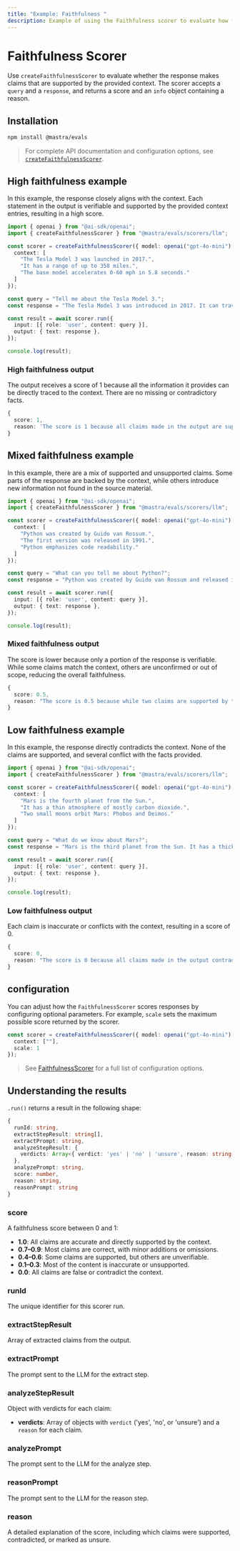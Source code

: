 ```yaml
---
title: "Example: Faithfulness "
description: Example of using the Faithfulness scorer to evaluate how factually accurate responses are compared to context.
---
```



# Faithfulness Scorer

Use `createFaithfulnessScorer` to evaluate whether the response makes claims that are supported by the provided context. The scorer accepts a `query` and a `response`, and returns a score and an `info` object containing a reason.

## Installation

```bash copy
npm install @mastra/evals
```

> For complete API documentation and configuration options, see [`createFaithfulnessScorer`](/reference/scorers/faithfulness).

## High faithfulness example

In this example, the response closely aligns with the context. Each statement in the output is verifiable and supported by the provided context entries, resulting in a high score.

```typescript filename="src/example-high-faithfulness.ts" showLineNumbers copy
import { openai } from "@ai-sdk/openai";
import { createFaithfulnessScorer } from "@mastra/evals/scorers/llm";

const scorer = createFaithfulnessScorer({ model: openai("gpt-4o-mini"), options: {
  context: [
    "The Tesla Model 3 was launched in 2017.",
    "It has a range of up to 358 miles.",
    "The base model accelerates 0-60 mph in 5.8 seconds."
  ]
});

const query = "Tell me about the Tesla Model 3.";
const response = "The Tesla Model 3 was introduced in 2017. It can travel up to 358 miles on a single charge and the base version goes from 0 to 60 mph in 5.8 seconds.";

const result = await scorer.run({
  input: [{ role: 'user', content: query }],
  output: { text: response },
});

console.log(result);
```

### High faithfulness output

The output receives a score of 1 because all the information it provides can be directly traced to the context. There are no missing or contradictory facts.

```typescript
{
  score: 1,
  reason: 'The score is 1 because all claims made in the output are supported by the provided context.'
}
```

## Mixed faithfulness example

In this example, there are a mix of supported and unsupported claims. Some parts of the response are backed by the context, while others introduce new information not found in the source material.

```typescript filename="src/example-mixed-faithfulness.ts" showLineNumbers copy
import { openai } from "@ai-sdk/openai";
import { createFaithfulnessScorer } from "@mastra/evals/scorers/llm";

const scorer = createFaithfulnessScorer({ model: openai("gpt-4o-mini"), options: {
  context: [
    "Python was created by Guido van Rossum.",
    "The first version was released in 1991.",
    "Python emphasizes code readability."
  ]
});

const query = "What can you tell me about Python?";
const response = "Python was created by Guido van Rossum and released in 1991. It is the most popular programming language today and is used by millions of developers worldwide.";

const result = await scorer.run({
  input: [{ role: 'user', content: query }],
  output: { text: response },
});

console.log(result);
```

### Mixed faithfulness output

The score is lower because only a portion of the response is verifiable. While some claims match the context, others are unconfirmed or out of scope, reducing the overall faithfulness.

```typescript
{
  score: 0.5,
  reason: "The score is 0.5 because while two claims are supported by the context (Python was created by Guido van Rossum and Python was released in 1991), the other two claims regarding Python's popularity and usage cannot be verified as they are not mentioned in the context."
}
```

## Low faithfulness example

In this example, the response directly contradicts the context. None of the claims are supported, and several conflict with the facts provided.

```typescript filename="src/example-low-faithfulness.ts" showLineNumbers copy
import { openai } from "@ai-sdk/openai";
import { createFaithfulnessScorer } from "@mastra/evals/scorers/llm";

const scorer = createFaithfulnessScorer({ model: openai("gpt-4o-mini"), options: {
  context: [
    "Mars is the fourth planet from the Sun.",
    "It has a thin atmosphere of mostly carbon dioxide.",
    "Two small moons orbit Mars: Phobos and Deimos."
  ]
});

const query = "What do we know about Mars?";
const response = "Mars is the third planet from the Sun. It has a thick atmosphere rich in oxygen and nitrogen, and is orbited by three large moons.";

const result = await scorer.run({
  input: [{ role: 'user', content: query }],
  output: { text: response },
});

console.log(result);
```

### Low faithfulness output

Each claim is inaccurate or conflicts with the context, resulting in a score of 0.

```typescript
{
  score: 0,
  reason: "The score is 0 because all claims made in the output contradict the provided context. The output states that Mars is the third planet from the Sun, while the context clearly states it is the fourth. Additionally, it claims that Mars has a thick atmosphere rich in oxygen and nitrogen, contradicting the context's description of a thin atmosphere mostly composed of carbon dioxide. Finally, the output mentions that Mars is orbited by three large moons, while the context specifies that it has only two small moons, Phobos and Deimos. Therefore, there are no supported claims, leading to a score of 0."
}
```

## configuration

You can adjust how the `FaithfulnessScorer` scores responses by configuring optional parameters. For example, `scale` sets the maximum possible score returned by the scorer.

```typescript showLineNumbers copy
const scorer = createFaithfulnessScorer({ model: openai("gpt-4o-mini"), options: {
  context: [""],
  scale: 1
});
```
> See [FaithfulnessScorer](/reference/scorers/faithfulness.md) for a full list of configuration options.

## Understanding the results

`.run()` returns a result in the following shape:

```typescript
{
  runId: string,
  extractStepResult: string[],
  extractPrompt: string,
  analyzeStepResult: {
    verdicts: Array<{ verdict: 'yes' | 'no' | 'unsure', reason: string }>
  },
  analyzePrompt: string,
  score: number,
  reason: string,
  reasonPrompt: string
}
```

### score
A faithfulness score between 0 and 1:

- **1.0**: All claims are accurate and directly supported by the context.
- **0.7–0.9**: Most claims are correct, with minor additions or omissions.
- **0.4–0.6**: Some claims are supported, but others are unverifiable.
- **0.1–0.3**: Most of the content is inaccurate or unsupported.
- **0.0**: All claims are false or contradict the context.

### runId
The unique identifier for this scorer run.

### extractStepResult
Array of extracted claims from the output.

### extractPrompt
The prompt sent to the LLM for the extract step.

### analyzeStepResult
Object with verdicts for each claim:
- **verdicts**: Array of objects with `verdict` ('yes', 'no', or 'unsure') and a `reason` for each claim.

### analyzePrompt
The prompt sent to the LLM for the analyze step.

### reasonPrompt
The prompt sent to the LLM for the reason step.

### reason
A detailed explanation of the score, including which claims were supported, contradicted, or marked as unsure.

<GithubLink
  marginTop='mt-16'
  link="https://github.com/mastra-ai/mastra/blob/main/examples/basics/scorers/faithfulness"
/>
